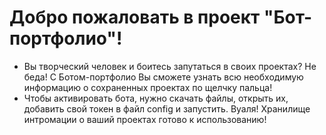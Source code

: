 # Добро пожаловать в проект "Бот-портфолио"!
- Вы творческий человек и боитесь запутаться в своих проектах? Не беда! С Ботом-портфолио Вы сможете узнать всю необходимую информацию о сохраненных проектах по щелчку пальца!
- Чтобы активировать бота, нужно скачать файлы, открыть их, добавить свой токен в файл config и запустить. Вуаля! Хранилище интромации о ваший проектах готово к использованию!
